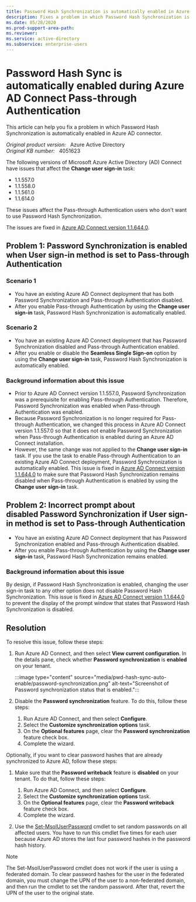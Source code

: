 ```yaml
---
title: Password Hash Synchronization is automatically enabled in Azure AD connector
description: Fixes a problem in which Password Hash Synchronization is automatically enabled in Azure AD connector.
ms.date: 05/28/2020
ms.prod-support-area-path: 
ms.reviewer: 
ms.service: active-directory
ms.subservice: enterprise-users
---
```

# Password Hash Sync is automatically enabled during Azure AD Connect Pass-through Authentication

This article can help you fix a problem in which Password Hash Synchronization is automatically enabled in Azure AD connector.

_Original product version:_ &nbsp; Azure Active Directory  
_Original KB number:_ &nbsp; 4051623

The following versions of Microsoft Azure Active Directory (AD) Connect have issues that affect the **Change user sign-in** task:

- 1.1.557.0
- 1.1.558.0
- 1.1.561.0
- 1.1.614.0

These issues affect the Pass-through Authentication users who don't want to use Password Hash Synchronization.

The issues are fixed in [Azure AD Connect version 1.1.644.0](/azure/active-directory/connect/active-directory-aadconnect-version-history).

## Problem 1: Password Synchronization is enabled when User sign-in method is set to Pass-through Authentication

### Scenario 1

- You have an existing Azure AD Connect deployment that has both Password Synchronization and Pass-through Authentication disabled.
- After you enable Pass-through Authentication by using the **Change user sign-in** task, Password Hash Synchronization is automatically enabled.

### Scenario 2

- You have an existing Azure AD Connect deployment that has Password Synchronization disabled and Pass-through Authentication enabled.
- After you enable or disable the **Seamless Single Sign-on** option by using the **Change user sign-in** task, Password Hash Synchronization is automatically enabled.

### Background information about this issue

- Prior to Azure AD Connect version 1.1.557.0, Password Synchronization was a prerequisite for enabling Pass-through Authentication. Therefore, Password Synchronization was enabled when Pass-through Authentication was enabled.
- Because Password Synchronization is no longer required for Pass-through Authentication, we changed this process in Azure AD Connect version 1.1.557.0 so that it does not enable Password Synchronization when Pass-through Authentication is enabled during an Azure AD Connect installation.
- However, the same change was not applied to the **Change user sign-in** task. If you use the task to enable Pass-through Authentication to an existing Azure AD Connect deployment, Password Synchronization is automatically enabled. This issue is fixed in [Azure AD Connect version 1.1.644.0](/azure/active-directory/connect/active-directory-aadconnect-version-history) to make sure that Password Hash Synchronization remains disabled when Pass-through Authentication is enabled by using the **Change user sign-in** task.

## Problem 2: Incorrect prompt about disabled Password Synchronization if User sign-in method is set to Pass-through Authentication

- You have an existing Azure AD Connect deployment that has Password Synchronization enabled and Pass-through Authentication disabled.
- After you enable Pass-through Authentication by using the **Change user sign-in** task, Password Hash Synchronization remains enabled.

### Background information about this issue

By design, if Password Hash Synchronization is enabled, changing the user sign-in task to any other option does not disable Password Hash Synchronization. This issue is fixed in [Azure AD Connect version 1.1.644.0](/azure/active-directory/connect/active-directory-aadconnect-version-history) to prevent the display of the prompt window that states that Password Hash Synchronization is disabled.

## Resolution

To resolve this issue, follow these steps:

1. Run Azure AD Connect, and then select **View current configuration**. In the details pane, check whether **Password synchronization** is **enabled** on your tenant.

    :::image type="content" source="media/pwd-hash-sync-auto-enable/password-synchronization.png" alt-text="Screenshot of Password synchronization status that is enabled.":::

2. Disable the **Password synchronization** feature. To do this, follow these steps:

   1. Run Azure AD Connect, and then select **Configure**.
   2. Select the **Customize synchronization options** task.
   3. On the **Optional features** page, clear the **Password synchronization** feature check box.
   4. Complete the wizard.

Optionally, if you want to clear password hashes that are already synchronized to Azure AD, follow these steps:

1. Make sure that the **Password writeback** feature is **disabled** on your tenant. To do that, follow these steps:

   1. Run Azure AD Connect, and then select **Configure**.
   2. Select the **Customize synchronization options** task.
   3. On the **Optional features** page, clear the **Password writeback** feature check box.
   4. Complete the wizard.
2. Use the [Set-MsolUserPassword](/powershell/module/msonline/set-msoluserpassword?view=azureadps-1.0&preserve-view=true) cmdlet to set random passwords on all affected users. You have to run this cmdlet five times for each user because Azure AD stores the last four password hashes in the password hash history.

>[!NOTE]
> The Set-MsolUserPassword cmdlet does not work if the user is using a federated domain. To clear password hashes for the user in the federated domain, you must change the UPN of the user to a non-federated domain, and then run the cmdlet to set the random password. After that, revert the UPN of the user to the original state.
